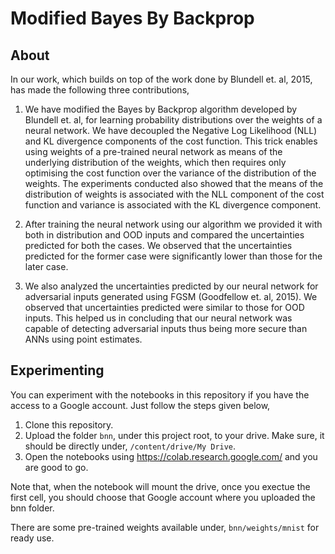 Modified Bayes By Backprop
==========================

About
-----

In our work, which builds on top of the work done by Blundell et. al, 2015, has made the following three contributions,

1. We have modified the Bayes by Backprop algorithm developed by Blundell et. al, for learning probability distributions over the weights of a neural network. We have decoupled the Negative Log Likelihood (NLL) and KL divergence components of the cost function. This trick enables using weights of a pre-trained neural network as means of the underlying distribution of the weights, which then requires only optimising the cost function over the variance of the distribution of the weights. The experiments conducted also showed that the means of the distribution of weights is associated with the NLL component of the cost function and variance is associated with the KL divergence component.

2. After training the neural network using our algorithm we provided it with both in distribution and OOD inputs and compared the uncertainties predicted for both the cases. We observed that the uncertainties predicted for the former case were significantly lower than those for the later case.

3. We also analyzed the uncertainties predicted by our neural network for adversarial inputs generated using FGSM (Goodfellow et. al, 2015). We observed that uncertainties predicted were similar to those for OOD inputs. This helped us in concluding that our neural network was capable of detecting adversarial inputs thus being more secure than ANNs using point estimates.

Experimenting
-------------

You can experiment with the notebooks in this repository if you have the access to a Google account. Just follow the steps given below,

1. Clone this repository.
2. Upload the folder `bnn`, under this project root, to your drive. Make sure, it should be directly under, `/content/drive/My Drive`.
3. Open the notebooks using https://colab.research.google.com/ and you are good to go.

Note that, when the notebook will mount the drive, once you exectue the first cell, you should choose that Google account where you uploaded the bnn folder.

There are some pre-trained weights available under, `bnn/weights/mnist` for ready use.